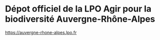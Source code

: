 # Dépot officiel de la LPO Agir pour la biodiversité Auvergne-Rhône-Alpes

https://auvergne-rhone-alpes.lpo.fr
